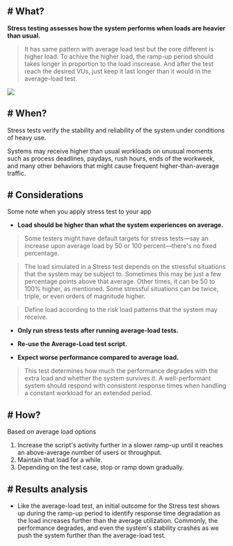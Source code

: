 ## # What?
**Stress testing assesses how the system performs when loads are heavier than usual.**
> It has same pattern with average load test but the core different is higher load. To achive the higher load, the ramp-up period should takes longer in proportion to the load inscrease. And after the test reach the desired VUs, just keep it last longer than it would in the average-load test.

![](https://k6.io/docs/static/42503292ac8654cde59528cf2dacebc6/47a22/chart-stress-test-overview.webp)


## # When?
Stress tests verify the stability and reliability of the system under conditions of heavy use. 

Systems may receive higher than usual workloads on unusual moments such as process deadlines, paydays, rush hours, ends of the workweek, and many other behaviors that might cause frequent higher-than-average traffic.

## # Considerations
Some note when you apply stress test to your app

- **Load should be higher than what the system experiences on average.**
> Some testers might have default targets for stress tests—say an increase upon average load by 50 or 100 percent—there's no fixed percentage.

> The load simulated in a Stress test depends on the stressful situations that the system may be subject to. Sometimes this may be just a few percentage points above that average. Other times, it can be 50 to 100% higher, as mentioned. Some stressful situations can be twice, triple, or even orders of magnitude higher.

> Define load according to the risk load patterns that the system may receive.

- **Only run stress tests after running average-load tests.**

- **Re-use the Average-Load test script.**

- **Expect worse performance compared to average load.**
> This test determines how much the performance degrades with the extra load and whether the system survives it. A well-performant system should respond with consistent response times when handling a constant workload for an extended period.


## # How?
Based on average load options
1. Increase the script's activity further in a slower ramp-up until it reaches an above-average number of users or throughput.
2. Maintain that load for a while.
3. Depending on the test case, stop or ramp down gradually.

## # Results analysis
- Like the average-load test, an initial outcome for the Stress test shows up during the ramp-up period to identify response time degradation as the load increases further than the average utilization. Commonly, the performance degrades, and even the system's stability crashes as we push the system further than the average-load test.